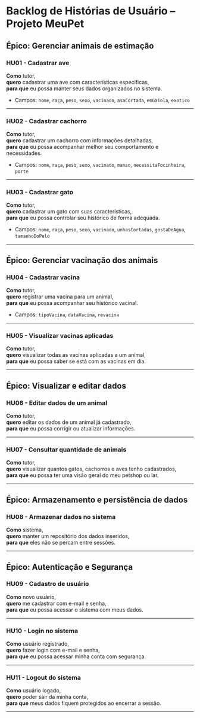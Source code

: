 
# Backlog de Histórias de Usuário – Projeto MeuPet

## Épico: Gerenciar animais de estimação

### HU01 - Cadastrar ave
**Como** tutor,  
**quero** cadastrar uma ave com características específicas,  
**para que** eu possa manter seus dados organizados no sistema.

- Campos: `nome`, `raça`, `peso`, `sexo`, `vacinado`, `asaCortada`, `emGaiola`, `exotico`

---

### HU02 - Cadastrar cachorro
**Como** tutor,  
**quero** cadastrar um cachorro com informações detalhadas,  
**para que** eu possa acompanhar melhor seu comportamento e necessidades.

- Campos: `nome`, `raça`, `peso`, `sexo`, `vacinado`, `manso`, `necessitaFocinheira`, `porte`

---

### HU03 - Cadastrar gato
**Como** tutor,  
**quero** cadastrar um gato com suas características,  
**para que** eu possa controlar seu histórico de forma adequada.

- Campos: `nome`, `raça`, `peso`, `sexo`, `vacinado`, `unhasCortadas`, `gostaDeAgua`, `tamanhoDoPelo`

---

## Épico: Gerenciar vacinação dos animais

### HU04 - Cadastrar vacina
**Como** tutor,  
**quero** registrar uma vacina para um animal,  
**para que** eu possa acompanhar seu histórico vacinal.

- Campos: `tipoVacina`, `dataVacina`, `revacina`

---

### HU05 - Visualizar vacinas aplicadas
**Como** tutor,  
**quero** visualizar todas as vacinas aplicadas a um animal,  
**para que** eu possa saber se está com as vacinas em dia.

---

## Épico: Visualizar e editar dados

### HU06 - Editar dados de um animal
**Como** tutor,  
**quero** editar os dados de um animal já cadastrado,  
**para que** eu possa corrigir ou atualizar informações.

---

### HU07 - Consultar quantidade de animais
**Como** tutor,  
**quero** visualizar quantos gatos, cachorros e aves tenho cadastrados,  
**para que** eu possa ter uma visão geral do meu petshop ou lar.

---

## Épico: Armazenamento e persistência de dados

### HU08 - Armazenar dados no sistema
**Como** sistema,  
**quero** manter um repositório dos dados inseridos,  
**para que** eles não se percam entre sessões.

---
## Épico: Autenticação e Segurança

### HU09 - Cadastro de usuário
**Como** novo usuário,  
**quero** me cadastrar com e-mail e senha,  
**para que** eu possa acessar o sistema com meus dados.

---

### HU10 - Login no sistema
**Como** usuário registrado,  
**quero** fazer login com e-mail e senha,  
**para que** eu possa acessar minha conta com segurança.


---

### HU11 - Logout do sistema
**Como** usuário logado,  
**quero** poder sair da minha conta,  
**para que** meus dados fiquem protegidos ao encerrar a sessão.

---
